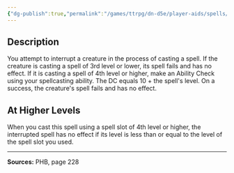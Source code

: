 ```yaml
---
{"dg-publish":true,"permalink":"/games/ttrpg/dn-d5e/player-aids/spells/level-3/counterspell/","tags":["ttrpg/dnd/5e","somatic","spell"],"noteIcon":""}
---
```



## Description
You attempt to interrupt a creature in the process of casting a spell.
If the creature is casting a spell of 3rd level or lower, its spell fails and has no effect.
If it is casting a spell of 4th level or higher, make an Ability Check using your spellcasting ability.
The DC equals 10 + the spell's level.
On a success, the creature's spell fails and has no effect.

## At Higher Levels
When you cast this spell using a spell slot of 4th level or higher, the interrupted spell has no effect if its level is less than or equal to the level of the spell slot you used.

---

**Sources:** PHB, page 228
